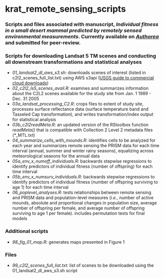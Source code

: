 # krat_remote_sensing_scripts

### Scripts and files associated with manuscript, *Individual fitness in a small desert mammal predicted by remotely sensed environmental measurements*. Currently available on *[Authorea](https://www.authorea.com/users/605635/articles/635046-individual-fitness-in-a-small-desert-mammal-predicted-by-remotely-sensed-environmental-measurements)* and submitted for peer-review.

### Scripts for downloading Landsat 5 TM scenes and conducting all downstream transformations and statistical analyses
* *01_landsat2_dl_aws_s3.sh*: downloads scenes of interest (listed in c2l2_scenes_full_list.txt) using AWS s3api ([USGS guide to commercial cloud downloads](https://prd-wret.s3.us-west-2.amazonaws.com/assets/palladium/production/atoms/files/LSDS-2032-Landsat-Commercial-Cloud-Direct-Access-Users-Guide-v2.pdf.pdf))
* *02_c2l2_ls5_scenes_avail.R*: examines and summarizes information about the C2L2 scenes available for the study site from Jan. 1 1989 - Dec. 31 2005
* *03a_landsat_processing_C2.R*: crops files to extent of study site, processes surface reflectance data (surface temperature band and Tasseled Cap transformation), and writes transformation/index output for statistical analysis
* *03b_c2l2readMeta.R*: an updated version of the RStoolbox function *readMeta()* that is compatible with Collection 2 Level 2 metadata files (*_MTL.txt)
* *04_summarize_cells_with_mounds.R*: identifies cells to be analyzed for each year and summarizes remote sensing the PRISM data for each time interval (annual, summer and winter rainy seasons), equalizing across meteorological seasons for the annual data
* *05a_env_x_numoff_individuals.R*: backwards stepwise regressions to identify predictors of individual fitness (number of offspring) for each time interval
* *05b_env_x_numsurv_individuals.R*: backwards stepwise regressions to identify predictors of individual fitness (number of offspring surviving to age 1) for each time interval
* *06_poplevel_analyses.R*: tests relationships between remote sensing and PRISM data and population-level measures (*i.e.*, number of active mounds, absolute and proportional changes in population size, average number of offspring per female, and average number of offspring surviving to age 1 per female). includes permutation tests for final models

### Additional scripts
* *98_fig_01_map.R*: generates maps presented in Figure 1

### Files
* *99_c2l2_scenes_full_list.txt*: list of scenes to be downloaded using the 01_landsat2_dl_aws_s3.sh script
